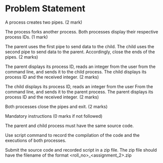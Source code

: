 # Problem Statement

A process creates two pipes. (2 mark)


The process forks another process. Both processes display their respective process IDs. (1 mark)

The parent uses the first pipe to send data to the child. The child uses the second pipe to send data to the parent. Accordingly, close the ends of the pipes. (2 marks)


The parent displays its process ID, reads an integer from the user from the command line, and sends it to the child process. The child displays its process ID and the received integer. (2 marks)


The child displays its process ID, reads an integer from the user From the command line, and sends it to the parent process. The parent displays its process ID and the received integer. (2 marks)

Both processes close the pipes and exit. (2 marks)


Mandatory instructions (0 marks if not followed)

The parent and child process must have the same source code.

Use script command to record the compilation of the code and the executions of both processes.

Submit the source code and recorded script in a zip file. The zip file should have the filename of the format <roll_no>_<assignment_2>.zip
